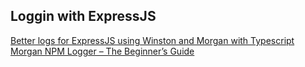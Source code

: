 ## Loggin with ExpressJS

<a href="https://medium.com/gitconnected/better-logs-for-expressjs-using-winston-and-morgan-with-typescript-1c31c1ab9342">Better logs for ExpressJS using Winston and Morgan with Typescript</a>
</br>
<a href="https://coralogix.com/blog/morgan-npm-logger-the-complete-guide/">Morgan NPM Logger – The Beginner’s Guide</a>
